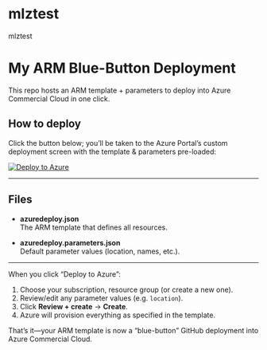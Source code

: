 # mlztest
mlztest

# My ARM Blue-Button Deployment

This repo hosts an ARM template + parameters to deploy into Azure Commercial Cloud in one click.

## How to deploy

Click the button below; you’ll be taken to the Azure Portal’s custom deployment screen with the template & parameters pre-loaded:

[![Deploy to Azure](https://azuredeploy.net/deploybutton.png)](https://portal.azure.com/#create/Microsoft.Template/uri/https%3A%2F%2Fraw.githubusercontent.com%2FBorg-GitHub%2Fmlztest%2Fmain%2Fazuredeploy.json?parametersUri=https%3A%2F%2Fraw.githubusercontent.com%2FBorg-GitHub%2Fmlztest%2Fmain%2Fazuredeploy.parameters.json)

---

## Files

- **azuredeploy.json**  
  The ARM template that defines all resources.

- **azuredeploy.parameters.json**  
  Default parameter values (location, names, etc.).

---

When you click “Deploy to Azure”:  
1. Choose your subscription, resource group (or create a new one).  
2. Review/edit any parameter values (e.g. `location`).  
3. Click **Review + create** → **Create**.  
4. Azure will provision everything as specified in the template.

That’s it—your ARM template is now a “blue-button” GitHub deployment into Azure Commercial Cloud.
